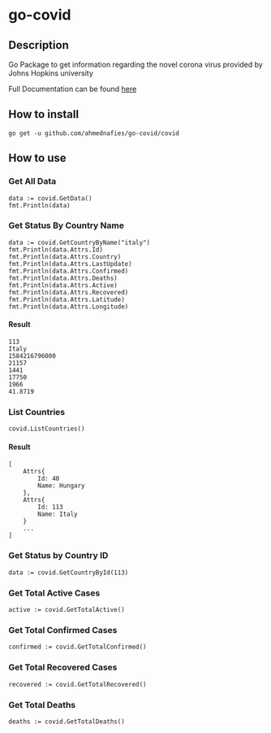 # go-covid

## Description

Go Package to get information regarding the novel corona virus provided by Johns Hopkins university

Full Documentation can be found [here](https://ahmednafies.github.io/go-covid/)

## How to install

    go get -u github.com/ahmednafies/go-covid/covid

## How to use

### Get All Data

    data := covid.GetData()
    fmt.Println(data)

### Get Status By Country Name

    data := covid.GetCountryByName("italy")
    fmt.Println(data.Attrs.Id)
    fmt.Println(data.Attrs.Country)
    fmt.Println(data.Attrs.LastUpdate)
    fmt.Println(data.Attrs.Confirmed)
    fmt.Println(data.Attrs.Deaths)
    fmt.Println(data.Attrs.Active)
    fmt.Println(data.Attrs.Recovered)
    fmt.Println(data.Attrs.Latitude)
    fmt.Println(data.Attrs.Longitude)

#### Result

    113
    Italy
    1584216796000
    21157
    1441
    17750
    1966
    41.8719

### List Countries

    covid.ListCountries()

#### Result

    [
        Attrs{
            Id: 40
            Name: Hungary
        },
        Attrs{
            Id: 113
            Name: Italy
        }
        ...
    ]

### Get Status by Country ID

    data := covid.GetCountryById(113)

### Get Total Active Cases

    active := covid.GetTotalActive()

### Get Total Confirmed Cases

    confirmed := covid.GetTotalConfirmed()

### Get Total Recovered Cases

    recovered := covid.GetTotalRecovered()

### Get Total Deaths

    deaths := covid.GetTotalDeaths()
